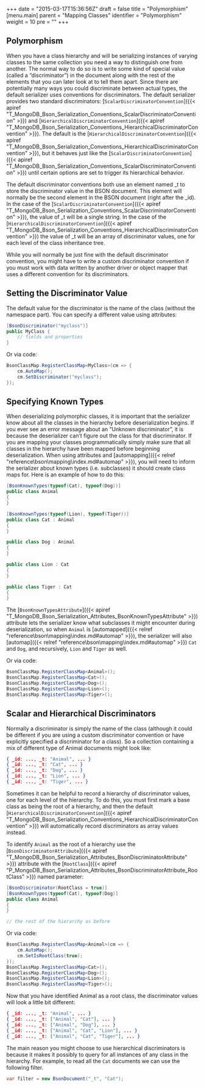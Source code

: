 +++
date = "2015-03-17T15:36:56Z"
draft = false
title = "Polymorphism"
[menu.main]
  parent = "Mapping Classes"
  identifier = "Polymorphism"
  weight = 10
  pre = "<i class='fa'></i>"
+++

## Polymorphism

When you have a class hierarchy and will be serializing instances of varying classes to the same collection you need a way to distinguish one from another. The normal way to do so is to write some kind of special value (called a “discriminator”) in the document along with the rest of the elements that you can later look at to tell them apart. Since there are potentially many ways you could discriminate between actual types, the default serializer uses conventions for discriminators. The default serializer provides two standard discriminators: [`ScalarDiscriminatorConvention`]({{< apiref "T_MongoDB_Bson_Serialization_Conventions_ScalarDiscriminatorConvention" >}}) and [`HierarchicalDiscriminatorConvention`]({{< apiref "T_MongoDB_Bson_Serialization_Conventions_HierarchicalDiscriminatorConvention" >}}). The default is the [`HierarchicalDiscriminatorConvention`]({{< apiref "T_MongoDB_Bson_Serialization_Conventions_HierarchicalDiscriminatorConvention" >}}), but it behaves just like the [`ScalarDiscriminatorConvention`]({{< apiref "T_MongoDB_Bson_Serialization_Conventions_ScalarDiscriminatorConvention" >}}) until certain options are set to trigger its hierarchical behavior.

The default discriminator conventions both use an element named _t to store the discriminator value in the BSON document. This element will normally be the second element in the BSON document (right after the _id). In the case of the [`ScalarDiscriminatorConvention`]({{< apiref "T_MongoDB_Bson_Serialization_Conventions_ScalarDiscriminatorConvention" >}}), the value of _t will be a single string. In the case of the [`HierarchicalDiscriminatorConvention`]({{< apiref "T_MongoDB_Bson_Serialization_Conventions_HierarchicalDiscriminatorConvention" >}}) the value of _t will be an array of discriminator values, one for each level of the class inheritance tree.

While you will normally be just fine with the default discriminator convention, you might have to write a custom discriminator convention if you must work with data written by another driver or object mapper that uses a different convention for its discriminators.


## Setting the Discriminator Value

The default value for the discriminator is the name of the class (without the namespace part). You can specify a different value using attributes:

```csharp
[BsonDiscriminator("myclass")]
public MyClass {
    // fields and properties
}
```

Or via code:

```csharp
BsonClassMap.RegisterClassMap<MyClass>(cm => {
    cm.AutoMap();
    cm.SetDiscriminator("myclass");
});
```

## Specifying Known Types

When deserializing polymorphic classes, it is important that the serializer know about all the classes in the hierarchy before deserialization begins. If you ever see an error message about an “Unknown discriminator”, it is because the deserializer can’t figure out the class for that discriminator. If you are mapping your classes programmatically simply make sure that all classes in the hierarchy have been mapped before beginning deserialization. When using attributes and [automapping]({{< relref "reference\bson\mapping\index.md#automap" >}}), you will need to inform the serializer about known types (i.e. subclasses) it should create class maps for. Here is an example of how to do this:

```csharp
[BsonKnownTypes(typeof(Cat), typeof(Dog))]
public class Animal 
{
}

[BsonKnownTypes(typeof(Lion), typeof(Tiger))]
public class Cat : Animal 
{
}

public class Dog : Animal 
{
}

public class Lion : Cat 
{
}

public class Tiger : Cat 
{
}
```

The [`BsonKnownTypesAttribute`]({{< apiref "T_MongoDB_Bson_Serialization_Attributes_BsonKnownTypesAttribute" >}}) attribute lets the serializer know what subclasses it might encounter during deserialization, so when `Animal` is [automapped]({{< relref "reference\bson\mapping\index.md#automap" >}}), the serializer will also [automap]({{< relref "reference\bson\mapping\index.md#automap" >}}) `Cat` and `Dog`, and recursively, `Lion` and `Tiger` as well.

Or via code:

```csharp
BsonClassMap.RegisterClassMap<Animal>();
BsonClassMap.RegisterClassMap<Cat>();
BsonClassMap.RegisterClassMap<Dog>();
BsonClassMap.RegisterClassMap<Lion>();
BsonClassMap.RegisterClassMap<Tiger>();
```


## Scalar and Hierarchical Discriminators

Normally a discriminator is simply the name of the class (although it could be different if you are using a custom discriminator convention or have explicitly specified a discriminator for a class). So a collection containing a mix of different type of Animal documents might look like:

```json
{ _id: ..., _t: "Animal", ... }
{ _id: ..., _t: "Cat", ... }
{ _id: ..., _t: "Dog", ... }
{ _id: ..., _t: "Lion", ... }
{ _id: ..., _t: "Tiger", ... }
```

Sometimes it can be helpful to record a hierarchy of discriminator values, one for each level of the hierarchy. To do this, you must first mark a base class as being the root of a hierarchy, and then the default [`HierarchicalDiscriminatorConvention`]({{< apiref "T_MongoDB_Bson_Serialization_Conventions_HierarchicalDiscriminatorConvention" >}}) will automatically record discriminators as array values instead.

To identify `Animal` as the root of a hierarchy use the [`BsonDiscriminatorAttribute`]({{< apiref "T_MongoDB_Bson_Serialization_Attributes_BsonDiscriminatorAttribute" >}}) attribute with the [`RootClass`]({{< apiref "P_MongoDB_Bson_Serialization_Attributes_BsonDiscriminatorAttribute_RootClass" >}}) named parameter:

```csharp
[BsonDiscriminator(RootClass = true)]
[BsonKnownTypes(typeof(Cat), typeof(Dog)]
public class Animal 
{
}

// the rest of the hierarchy as before
```

Or via code:

```csharp
BsonClassMap.RegisterClassMap<Animal>(cm => {
    cm.AutoMap();
    cm.SetIsRootClass(true);
});
BsonClassMap.RegisterClassMap<Cat>();
BsonClassMap.RegisterClassMap<Dog>();
BsonClassMap.RegisterClassMap<Lion>();
BsonClassMap.RegisterClassMap<Tiger>();
```

Now that you have identified Animal as a root class, the discriminator values will look a little bit different:

```json
{ _id: ..., _t: "Animal", ... }
{ _id: ..., _t: ["Animal", "Cat"], ... }
{ _id: ..., _t: ["Animal", "Dog"], ... }
{ _id: ..., _t: ["Animal", "Cat", "Lion"], ... }
{ _id: ..., _t: ["Animal", "Cat", "Tiger"], ... }
```

The main reason you might choose to use hierarchical discriminators is because it makes it possibly to query for all instances of any class in the hierarchy. For example, to read all the `Cat` documents we can use the following filter.

```csharp
var filter = new BsonDocument("_t", "Cat");
```
